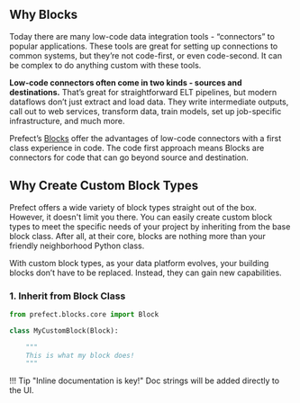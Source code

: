 ## Why Blocks

Today there are many low-code data integration tools - “connectors” to popular applications. These tools are great for setting up connections to common systems, but they’re not code-first, or even code-second. It can be complex to do anything custom with these tools.

**Low-code connectors often come in two kinds - sources and destinations.** That’s great for straightforward ELT pipelines, but modern dataflows don’t just extract and load data. They write intermediate outputs, call out to web services, transform data, train models, set up job-specific infrastructure, and much more.

Prefect’s [Blocks](/concepts/blocks/) offer the advantages of low-code connectors with a first class experience in code. The code first approach means Blocks are connectors for code that can go beyond source and destination.

## Why Create Custom Block Types

Prefect offers a wide variety of block types straight out of the box. However, it doesn't limit you there. You can easily create custom block types to meet the specific needs of your project by inheriting from the base block class. After all, at their core, blocks are nothing more than your friendly neighborhood Python class.

With custom block types, as your data platform evolves, your building blocks don’t have to be replaced. Instead, they can gain new capabilities.



### 1. Inherit from Block Class

```python
from prefect.blocks.core import Block

class MyCustomBlock(Block):

    """
    This is what my block does!
    """
```

!!! Tip "Inline documentation is key!" 
    Doc strings will be added directly to the UI.